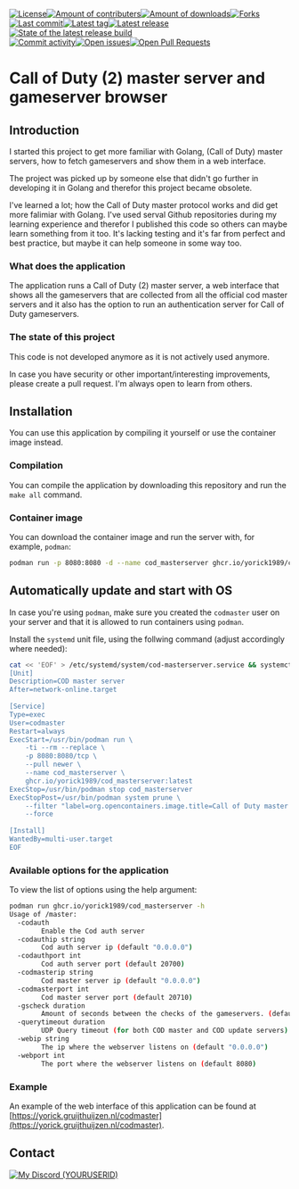 [![License](https://img.shields.io/github/license/yorick1989/cod_masterserver?style=for-the-badge&color=green "License")](https://github.com/yorick1989/cod_masterserver/blob/main/LICENSE)[![Amount of contributers](https://img.shields.io/github/contributors/yorick1989/cod_masterserver?style=for-the-badge&color=blue "Amount of contributers")](https://github.com/yorick1989/cod_masterserver/graphs/contributors)[![Amount of downloads](https://img.shields.io/github/downloads/yorick1989/cod_masterserver/total?style=for-the-badge&color=blue "Amount of downloads")](https://github.com/yorick1989/cod_masterserver)[![Forks](https://img.shields.io/github/forks/yorick1989/cod_masterserver?style=for-the-badge&color=blue "Forks")](https://github.com/yorick1989/cod_masterserver/forks)  \
[![Last commit](https://img.shields.io/github/last-commit/yorick1989/cod_masterserver?style=for-the-badge "Last commit")](https://github.com/yorick1989/cod_masterserver/commits/main)[![Latest tag](https://img.shields.io/github/v/tag/yorick1989/cod_masterserver?style=for-the-badge "Latest Tag")](https://github.com/yorick1989/cod_masterserver/tags)[![Latest release](https://img.shields.io/github/v/release/yorick1989/cod_masterserver?style=for-the-badge "Latest release")](https://github.com/yorick1989/cod_masterserver/releases/latest)[![State of the latest release build](https://img.shields.io/github/actions/workflow/status/yorick1989/cod_masterserver/release.yml?style=for-the-badge "State of the latest release build")](https://github.com/yorick1989/cod_masterserver/actions/workflows/release.yml) \
[![Commit activity](https://img.shields.io/github/commit-activity/m/yorick1989/cod_masterserver?style=for-the-badge "Commit activity")](https://github.com/yorick1989/cod_masterserver/graphs/commit-activity)[![Open issues](https://img.shields.io/github/issues/yorick1989/cod_masterserver?style=for-the-badge "Open issues")](https://github.com/yorick1989/cod_masterserver/issues)[![Open Pull Requests](https://img.shields.io/github/issues-pr/yorick1989/cod_masterserver?style=for-the-badge "Open Pull Requests")](https://github.com/yorick1989/cod_masterserver/pulls)

# Call of Duty (2) master server and gameserver browser

## Introduction
I started this project to get more familiar with Golang, (Call of Duty) master servers, how to fetch gameservers and show them in a web interface.

The project was picked up by someone else that didn't go further in developing it in Golang and therefor this project became obsolete.

I've learned a lot; how the Call of Duty master protocol works and did get more falimiar with Golang. I've used serval Github repositories during my learning experience and therefor I published this code so others can maybe learn something from it too. It's lacking testing and it's far from perfect and best practice, but maybe it can help someone in some way too.

### What does the application
The application runs a Call of Duty (2) master server, a web interface that shows all the gameservers that are collected from all the official cod master servers and it also has the option to run an authentication server for Call of Duty gameservers.

### The state of this project
This code is not developed anymore as it is not actively used anymore.

In case you have security or other important/interesting improvements, please create a pull request. I'm always open to learn from others.

## Installation
You can use this application by compiling it yourself or use the container image instead.

### Compilation
You can compile the application by downloading this repository and run the `make all` command.

### Container image
You can download the container image and run the server with, for example, `podman`:
```bash
podman run -p 8080:8080 -d --name cod_masterserver ghcr.io/yorick1989/cod_masterserver
```

## Automatically update and start with OS
In case you're using `podman`, make sure you created the `codmaster` user on your server and that it is allowed to run containers using `podman`.

Install the `systemd` unit file, using the follwing command (adjust accordingly where needed):
```bash
cat << 'EOF' > /etc/systemd/system/cod-masterserver.service && systemctl daemon-reload && systemctl --now enable cod-masterserver.service
[Unit]
Description=COD master server
After=network-online.target
     
[Service]
Type=exec
User=codmaster
Restart=always
ExecStart=/usr/bin/podman run \
    -ti --rm --replace \
    -p 8080:8080/tcp \
    --pull newer \
    --name cod_masterserver \
    ghcr.io/yorick1989/cod_masterserver:latest
ExecStop=/usr/bin/podman stop cod_masterserver
ExecStopPost=/usr/bin/podman system prune \
    --filter "label=org.opencontainers.image.title=Call of Duty master server" \
    --force
     
[Install]
WantedBy=multi-user.target
EOF 
``` 

### Available options for the application
To view the list of options using the help argument:
```bash
podman run ghcr.io/yorick1989/cod_masterserver -h
Usage of /master:
  -codauth
        Enable the Cod auth server
  -codauthip string
        Cod auth server ip (default "0.0.0.0")
  -codauthport int
        Cod auth server port (default 20700)
  -codmasterip string
        Cod master server ip (default "0.0.0.0")
  -codmasterport int
        Cod master server port (default 20710)
  -gscheck duration
        Amount of seconds between the checks of the gameservers. (default 30s)
  -querytimeout duration
        UDP Query timeout (for both COD master and COD update servers) (default 30s)
  -webip string
        The ip where the webserver listens on (default "0.0.0.0")
  -webport int
        The port where the webserver listens on (default 8080)
```

### Example
An example of the web interface of this application can be found at [https://yorick.gruijthuijzen.nl/codmaster](https://yorick.gruijthuijzen.nl/codmaster).

## Contact
[![My Discord (YOURUSERID)](https://img.shields.io/badge/My-Discord-%235865F2.svg)](https://discord.com/users/370120292665917443)
